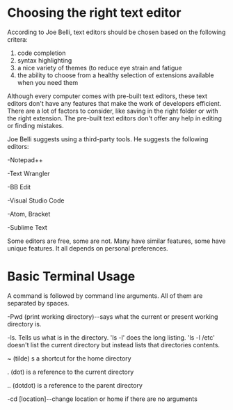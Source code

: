 
# Choosing the right text editor

According to Joe Belli, text editors should be chosen based on the following critera:

1) code completion
2) syntax highlighting
3) a nice variety of themes (to reduce eye strain and fatigue 
4) the ability to choose from a healthy selection of extensions available when you need them

Although every computer comes with pre-built text editors, these text editors don't have any features that make the work of developers efficient. There are a lot of factors to consider, like saving in the right folder or with the right extension. The pre-built text editors don't offer any help in editing or finding mistakes.

Joe Belli suggests using a third-party tools. He suggests the following editors:

-Notepad++

-Text Wrangler

-BB Edit

-Visual Studio Code

-Atom, Bracket

-Sublime Text

Some editors are free, some are not. Many have similar features, some have unique features. It all depends on personal preferences. 

# Basic Terminal Usage

A command is followed by command line arguments. All of them are separated by spaces.

-Pwd (print working directory)--says what the current or present working directory is.

-ls. Tells us what is in the directory. 'ls -l' does the long listing. 'ls -l /etc' doesn't list the current directory but instead lists that directories contents.

~ (tilde) s a shortcut for the home directory

. (dot) is a reference to the current directory

.. (dotdot) is a reference to the parent directory

-cd [location]--change location or home if there are no arguments

